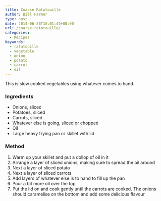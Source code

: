 ```yaml
---
title: Coarse Ratatouille
author: Bill Farmer
type: post
date: 2014-06-26T18:01:44+00:00
url: /coarse-ratatouille/
categories:
  - Recipes
keywords:
  - ratatouille
  - vegetable
  - onion
  - potato
  - carrot
  - oil
---
```

This is slow cooked vegetables using whatever comes to hand.

### Ingredients

  * Onions, sliced
  * Potatoes, sliced
  * Carrots, sliced
  * Whatever else is going, sliced or chopped
  * Oil
  * Large heavy frying pan or skillet with lid

### Method

  1. Warm up your skillet and put a dollop of oil in it
  2. Arrange a layer of sliced onions, making sure to spread the oil around
  3. Next a layer of sliced potato
  4. Next a layer of sliced carrots
  5. Add layers of whatever else is to hand to fill up the pan
  6. Pour a bit more oil over the top
  7. Put the lid on and cook gently until the carrots are cooked. The
     onions should caramelise on the bottom and add some delicious
     flavour
